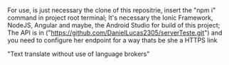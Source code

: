 For use, is just necessary the clone of this repositrie, insert the "npm i" command in project root terminal;
It's necessary the Ionic Framework, NodeJS, Angular and maybe, the Android Studio for build of this project;
The API is in ("https://github.com/DanielLucas2305/serverTeste.git") and you need to configure her endpoint for a way thats be she a HTTPS link

"Text translate without use of language brokers"
